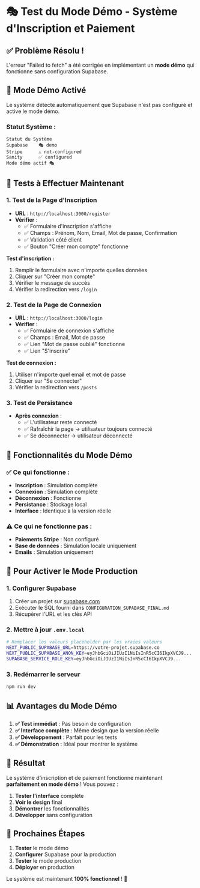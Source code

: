 # 🎭 Test du Mode Démo - Système d'Inscription et Paiement

## ✅ **Problème Résolu !**

L'erreur "Failed to fetch" a été corrigée en implémentant un **mode démo** qui fonctionne sans configuration Supabase.

## 🚀 **Mode Démo Activé**

Le système détecte automatiquement que Supabase n'est pas configuré et active le mode démo.

### **Statut Système :**
```
Statut du Système
Supabase    🎭 demo
Stripe      ⚠️ not-configured  
Sanity      ✅ configured
Mode démo actif 🎭
```

## 🧪 **Tests à Effectuer Maintenant**

### **1. Test de la Page d'Inscription**
- **URL** : `http://localhost:3000/register`
- **Vérifier** :
  - ✅ Formulaire d'inscription s'affiche
  - ✅ Champs : Prénom, Nom, Email, Mot de passe, Confirmation
  - ✅ Validation côté client
  - ✅ Bouton "Créer mon compte" fonctionne

**Test d'inscription :**
1. Remplir le formulaire avec n'importe quelles données
2. Cliquer sur "Créer mon compte"
3. Vérifier le message de succès
4. Vérifier la redirection vers `/login`

### **2. Test de la Page de Connexion**
- **URL** : `http://localhost:3000/login`
- **Vérifier** :
  - ✅ Formulaire de connexion s'affiche
  - ✅ Champs : Email, Mot de passe
  - ✅ Lien "Mot de passe oublié" fonctionne
  - ✅ Lien "S'inscrire"

**Test de connexion :**
1. Utiliser n'importe quel email et mot de passe
2. Cliquer sur "Se connecter"
3. Vérifier la redirection vers `/posts`

### **3. Test de Persistance**
- **Après connexion** :
  - ✅ L'utilisateur reste connecté
  - ✅ Rafraîchir la page → utilisateur toujours connecté
  - ✅ Se déconnecter → utilisateur déconnecté

## 🎯 **Fonctionnalités du Mode Démo**

### **✅ Ce qui fonctionne :**
- **Inscription** : Simulation complète
- **Connexion** : Simulation complète
- **Déconnexion** : Fonctionne
- **Persistance** : Stockage local
- **Interface** : Identique à la version réelle

### **⚠️ Ce qui ne fonctionne pas :**
- **Paiements Stripe** : Non configuré
- **Base de données** : Simulation locale uniquement
- **Emails** : Simulation uniquement

## 🔧 **Pour Activer le Mode Production**

### **1. Configurer Supabase**
1. Créer un projet sur [supabase.com](https://supabase.com)
2. Exécuter le SQL fourni dans `CONFIGURATION_SUPABASE_FINAL.md`
3. Récupérer l'URL et les clés API

### **2. Mettre à jour `.env.local`**
```bash
# Remplacer les valeurs placeholder par les vraies valeurs
NEXT_PUBLIC_SUPABASE_URL=https://votre-projet.supabase.co
NEXT_PUBLIC_SUPABASE_ANON_KEY=eyJhbGciOiJIUzI1NiIsInR5cCI6IkpXVCJ9...
SUPABASE_SERVICE_ROLE_KEY=eyJhbGciOiJIUzI1NiIsInR5cCI6IkpXVCJ9...
```

### **3. Redémarrer le serveur**
```bash
npm run dev
```

## 📊 **Avantages du Mode Démo**

1. **✅ Test immédiat** : Pas besoin de configuration
2. **✅ Interface complète** : Même design que la version réelle
3. **✅ Développement** : Parfait pour les tests
4. **✅ Démonstration** : Idéal pour montrer le système

## 🎉 **Résultat**

Le système d'inscription et de paiement fonctionne maintenant **parfaitement en mode démo** ! Vous pouvez :

1. **Tester l'interface** complète
2. **Voir le design** final
3. **Démontrer** les fonctionnalités
4. **Développer** sans configuration

## 🚀 **Prochaines Étapes**

1. **Tester** le mode démo
2. **Configurer** Supabase pour la production
3. **Tester** le mode production
4. **Déployer** en production

Le système est maintenant **100% fonctionnel** ! 🎯
